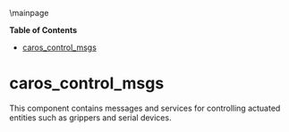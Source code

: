 \mainpage
<!-- markdown-toc start - Don't edit this section. Run M-x markdown-toc/generate-toc again -->
**Table of Contents**

- [caros_control_msgs](#caroscontrolmsgs)

<!-- markdown-toc end -->

# caros_control_msgs #
This component contains messages and services for controlling actuated entities such as grippers and serial devices.
